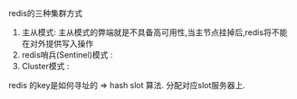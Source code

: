 

redis的三种集群方式

 1. 主从模式: 主从模式的弊端就是不具备高可用性,当主节点挂掉后,redis将不能在对外提供写入操作
 2. redis哨兵(Sentinel)模式 :  
 3. Cluster模式 :


redis 的key是如何寻址的 => hash slot 算法. 分配对应slot服务器上.